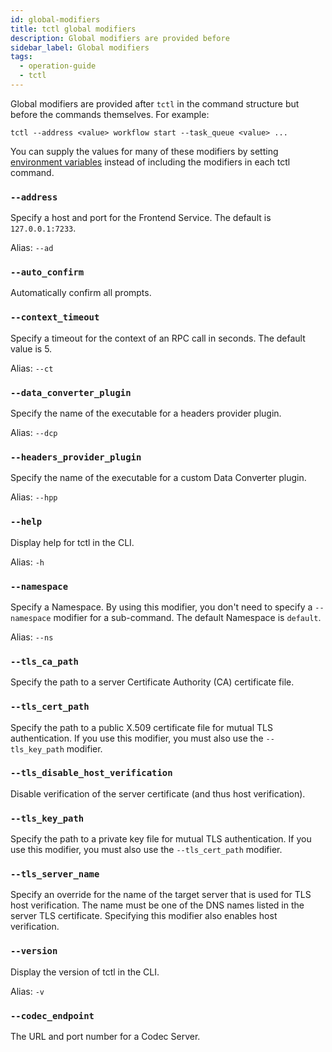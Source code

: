 ```yaml
---
id: global-modifiers
title: tctl global modifiers
description: Global modifiers are provided before
sidebar_label: Global modifiers
tags:
  - operation-guide
  - tctl
---
```


Global modifiers are provided after `tctl` in the command structure but before the commands themselves.
For example:

```
tctl --address <value> workflow start --task_queue <value> ...
```

You can supply the values for many of these modifiers by setting [environment variables](/tctl/environment-variables) instead of including the modifiers in each tctl command.

### `--address`

Specify a host and port for the Frontend Service.
The default is `127.0.0.1:7233`.

Alias: `--ad`

### `--auto_confirm`

Automatically confirm all prompts.

### `--context_timeout`

Specify a timeout for the context of an RPC call in seconds.
The default value is 5.

Alias: `--ct`

### `--data_converter_plugin`

Specify the name of the executable for a headers provider plugin.

Alias: `--dcp`

### `--headers_provider_plugin`

Specify the name of the executable for a custom Data Converter plugin.

Alias: `--hpp`

### `--help`

Display help for tctl in the CLI.

Alias: `-h`

### `--namespace`

Specify a Namespace.
By using this modifier, you don't need to specify a `--namespace` modifier for a sub-command.
The default Namespace is `default`.

Alias: `--ns`

### `--tls_ca_path`

Specify the path to a server Certificate Authority (CA) certificate file.

### `--tls_cert_path`

Specify the path to a public X.509 certificate file for mutual TLS authentication.
If you use this modifier, you must also use the `--tls_key_path` modifier.

### `--tls_disable_host_verification`

Disable verification of the server certificate (and thus host verification).

### `--tls_key_path`

Specify the path to a private key file for mutual TLS authentication.
If you use this modifier, you must also use the `--tls_cert_path` modifier.

### `--tls_server_name`

Specify an override for the name of the target server that is used for TLS host verification.
The name must be one of the DNS names listed in the server TLS certificate.
Specifying this modifier also enables host verification.

### `--version`

Display the version of tctl in the CLI.

Alias: `-v`

### `--codec_endpoint`

The URL and port number for a Codec Server.
